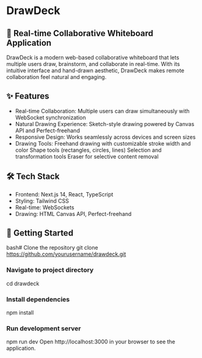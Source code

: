 # DrawDeck
## 🎨 Real-time Collaborative Whiteboard Application
DrawDeck is a modern web-based collaborative whiteboard that lets multiple users draw, brainstorm, and collaborate in real-time. With its intuitive interface and hand-drawn aesthetic, DrawDeck makes remote collaboration feel natural and engaging.

## ✨ Features
- Real-time Collaboration: Multiple users can draw simultaneously with WebSocket synchronization
- Natural Drawing Experience: Sketch-style drawing powered by Canvas API and Perfect-freehand
- Responsive Design: Works seamlessly across devices and screen sizes
- Drawing Tools: Freehand drawing with customizable stroke width and color
Shape tools (rectangles, circles, lines)
Selection and transformation tools
Eraser for selective content removal



## 🛠️ Tech Stack

- Frontend: Next.js 14, React, TypeScript
- Styling: Tailwind CSS
- Real-time: WebSockets
- Drawing: HTML Canvas API, Perfect-freehand

## 🚀 Getting Started
bash# Clone the repository
git clone https://github.com/yourusername/drawdeck.git

### Navigate to project directory
cd drawdeck

### Install dependencies
npm install

### Run development server
npm run dev
Open http://localhost:3000 in your browser to see the application.
